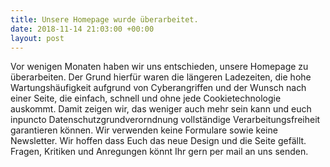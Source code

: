 ```yaml
---
title: Unsere Homepage wurde überarbeitet.
date: 2018-11-14 21:03:00 +00:00
layout: post
---
```


Vor wenigen Monaten haben wir uns entschieden, unsere Homepage zu überarbeiten. Der Grund hierfür waren die längeren Ladezeiten, die hohe Wartungshäufigkeit aufgrund von Cyberangriffen und der Wunsch nach einer Seite, die einfach, schnell und ohne jede Cookietechnologie auskommt. Damit zeigen wir, das weniger auch mehr sein kann und euch inpuncto Datenschutzgrundverorndnung vollständige Verarbeitungsfreiheit garantieren können. Wir verwenden keine Formulare sowie keine Newsletter. Wir hoffen dass Euch das neue Design und die Seite gefällt. Fragen, Kritiken und Anregungen könnt Ihr gern per mail an uns senden.

